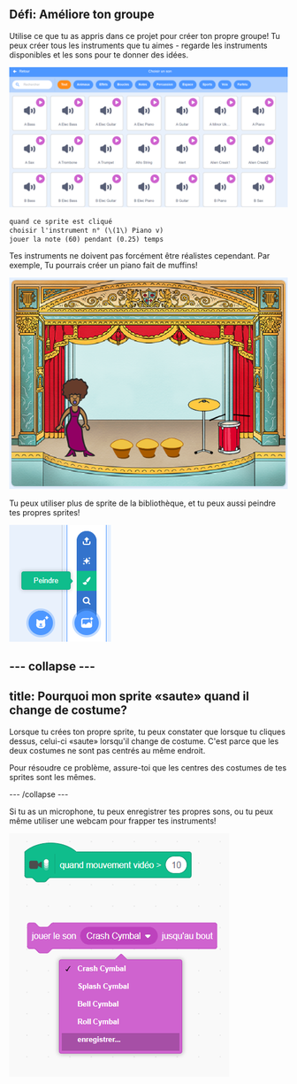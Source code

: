## Défi: Améliore ton groupe

Utilise ce que tu as appris dans ce projet pour créer ton propre groupe! Tu peux créer tous les instruments que tu aimes - regarde les instruments disponibles et les sons pour te donner des idées.

![capture d'écran](images/band-ideas-sounds.png)

```blocks3
quand ce sprite est cliqué
choisir l'instrument n° (\(1\) Piano v)
jouer la note (60) pendant (0.25) temps
```

Tes instruments ne doivent pas forcément être réalistes cependant. Par exemple, Tu pourrais créer un piano fait de muffins!

![capture d'écran](images/band-piano.png)

Tu peux utiliser plus de sprite de la bibliothèque, et tu peux aussi peindre tes propres sprites!

![screenshot](images/band-draw.png)

--- collapse ---
---
title: Pourquoi mon sprite «saute» quand il change de costume?
---

Lorsque tu crées ton propre sprite, tu peux constater que lorsque tu cliques dessus, celui-ci «saute» lorsqu'il change de costume. C'est parce que les deux costumes ne sont pas centrés au même endroit.

Pour résoudre ce problème, assure-toi que les centres des costumes de tes sprites sont les mêmes.

--- /collapse ---

Si tu as un microphone, tu peux enregistrer tes propres sons, ou tu peux même utiliser une webcam pour frapper tes instruments!

![screenshot](images/band-io.png)